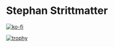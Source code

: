 # Stephan Strittmatter

[![ko-fi](https://ko-fi.com/img/githubbutton_sm.svg)](https://ko-fi.com/J3J33A8DT)

[![trophy](https://github-profile-trophy.vercel.app/?username=stritti)](https://github.com/ryo-ma/github-profile-trophy)
